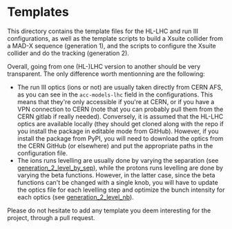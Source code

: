 # Templates

This directory contains the template files for the HL-LHC and run III configurations, as well as the template scripts to build a Xsuite collider from a MAD-X sequence (generation 1), and the scripts to configure the Xsuite collider and do the tracking (generation 2).

Overall, going from one (HL-)LHC version to another should be very transparent. The only difference worth mentionning are the following:

- The run III optics (ions or not) are usually taken directly from CERN AFS, as you can see in the ```acc-models-lhc``` field in the configurations. This means that they're only accessible if you're at CERN, or if you have a VPN connection to CERN (note that you can probably pull them from the CERN gitlab if really needed). Conversely, it is assumed that the HL-LHC optics are available locally (they should get cloned along with the repo if you install the package in editable mode from GitHub). However, if you install the package from PyPI, you will need to download the optics from the CERN GitHub (or elsewhere) and put the appropriate paths in the configuration file.
- The ions runs levelling are usually done by varying the separation (see [generation_2_level_by_sep](scripts/generation_2_level_by_sep.md)), while the protons runs levelling are done by varying the beta functions. However, in the latter case, since the beta functions can't be changed with a single knob, you will have to update the optics file for each levelling step and optimize the bunch intensity for each optics (see [generation_2_level_nb](scripts/generation_2_level_nb.md)).

Please do not hesitate to add any template you deem interesting for the project, through a pull request.
